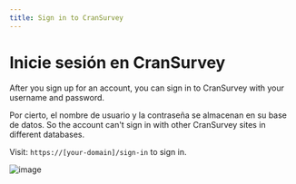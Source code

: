 ```yaml
---
title: Sign in to CranSurvey
---
```


# Inicie sesión en CranSurvey

After you sign up for an account, you can sign in to CranSurvey with your username and password.

Por cierto, el nombre de usuario y la contraseña se almacenan en su base de datos. So the account can't sign in with other CranSurvey sites in different databases.

Visit: `https://[your-domain]/sign-in` to sign in.

![image](https://github.com/ocoke/csur-site/assets/71591824/7633247c-fdc1-48c4-8821-aefc7bbf739c)
